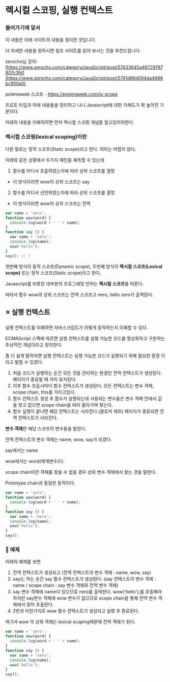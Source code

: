 # 렉시컬 스코핑, 실행 컨텍스트

### 들어가기에 앞서

이 내용은 아래 사이트의 내용을 정리한 것입니다.

더 자세한 내용을 원하시면 참조 사이트를 읽어 보시는 것을 추천드립니다.

zerocho님 강의- [https://www.zerocho.com/category/JavaScript/post/57433645a48729787807c3fd](https://www.zerocho.com/category/JavaScript/post/5741d96d094da4986bc950a0)

poiemaweb 스코프 - https://poiemaweb.com/js-scope

프로토 타입과 아래 내용들을 정리하고 나니 Javascript에 대한 이해도가 확 높아진 기분이다.

아래의 내용을 이해하려면 먼저 렉시컬 스코핑 개념을 알고있어야한다.

### 렉시컬 스코핑(lexical scoping)이란

다른 말로는 정적 스코프(Static scope)라고 한다. 의미는 어렵지 않다.

아래와 같은 상황에서 두가지 패턴을 예측할 수 있는데

1. 함수를 어디서 호출하였는지에 따라 상위 스코프를 결정
 - 이 방식이라면 wow의 상위 스코프는 say
2. 함수를 어디서 선언하였는지에 따라 상위 스코프를 결정
 - 이 방식이라면 wow의 상위 스코프는 전역

```jsx
var name = 'zero';
function wow(word) {
  console.log(word + ' ' + name);
}
function say () {
  var name = 'nero';
  console.log(name);
  wow('hello');
}
say(); // ?
```

첫번째 방식이 동적 스코프(Dynamic scope), 두번째 방식이 **렉시컬 스코프(Lexical scope)** 또는 정적 스코프(Static scope)라고 한다.

Javascript를 비롯한 대부분의 프로그래밍 언어는 **렉시컬 스코프**를 따른다.

따라서 함수 wow의 상위 스코프는 전역 스코프고 nero, hello zero가 출력된다.

## ⭐ 실행 컨텍스트

실행 컨텍스트를 이해하면 자바스크립트가 어떻게 동작하는지 이해할 수 있다.

ECMAScript 스펙에 따르면 실행 컨텍스트를 실행 가능한 코드를 형상화하고 구분하는 추상적인 개념이라고 정의한다.

좀 더 쉽게 말하자면 실행 컨텍스트는 실행 가능한 코드가 실행되기 위해 필요한 환경 이라고 말할 수 있겠다.

1. 처음 코드가 실행하는 순간 모든 것을 관리하는 환경인 전역 컨텍스트가 생성된다.
페이지가 종료될 때 까지 유지된다.
2. 이후 함수 호출시마다 함수 컨텍스트가 생성된다.
모든 컨텍스트는 변수 객체, scope chain, this를 가지고있다.
3. 함수 컨텍스트 생성 후 함수가 실행되는데 사용되는 변수들은 변수 객체 안에서 값을 찾고 없으면 scope chain을 따라 올라가며 찾는다.
4. 함수 실행이 끝나면 해당 컨텍스트는 사라진다.(클로저 제외)
페이지가 종료되면 전역 컨텍스트가 사라진다.

**변수 객체**란 해당 스코프의 변수들을 말한다.

전역 컨텍스트의 변수 객체는 name, wow, say가 되겠다.

say에서는 name

wow에서는 word(매개변수)다.

scope chain이란 객체를 찾을 수 없을 경우 상위 변수 객체에서 찾는 것을 말한다.

Prototype chain과 동일한 동작이다.

```jsx
var name = 'zero';
function wow(word) {
  console.log(word + ' ' + name);
}
function say () {
  var name = 'nero';
  console.log(name);
  wow('hello');
}
say();
```

### 🌟 예제

아래의 예제를 보면 

1. 전역 컨텍스트가 생성되고
(전역 컨텍스트의 변수 객체 : name, wow, say)
2. say(); 하는 순간 say 함수 컨텍스트가 생성된다.
(say 컨텍스트의 변수 객체 : name  /  scope chain : say 변수 객체와 전역 변수 객체)
3. say 변수 객체에 name이 있으므로 nero를 출력한다.
wow('hello');를 호출해야 하지만 say변수 객체에 wow 변수가 없으므로 scope chain을 통해 전역 변수 객체에서 찾아 호출한다.
4. 2번과 마찬가지로 wow 함수 컨텍스트가 생성되고 실행 후 종료된다.

여기서 wow 의 상위 객체는 lexical scoping때문에 전역 객체가 된다.

```jsx
var name = 'zero';
function wow(word) {
  console.log(word + ' ' + name);
}
function say () {
  var name = 'nero';
  console.log(name);
  wow('hello');
}
say();
```